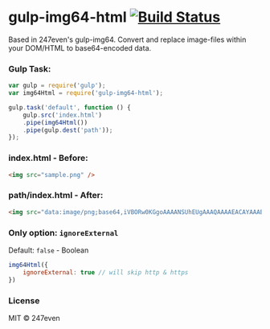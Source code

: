 # gulp-img64-html [![Build Status](https://travis-ci.org/norbertohdez/gulp-img64-html.png)](https://travis-ci.org/norbertohdez/gulp-img64-html)

Based in 247even's gulp-img64. Convert and replace image-files within your DOM/HTML to base64-encoded data.

### Gulp Task:

```js
var gulp = require('gulp');
var img64Html = require('gulp-img64-html');

gulp.task('default', function () {
	gulp.src('index.html')
	.pipe(img64Html())
	.pipe(gulp.dest('path'));
});
```

### index.html - Before:

```html
<img src="sample.png" />
```


### path/index.html - After:

```html
<img src="data:image/png;base64,iVBORw0KGgoAAAANSUhEUgAAAQAAAAEACAYAAABccqhmAACksUlEQVR42ux9B5glV3F195ud2dkkaSXxE22SDTYigwwWSUQHsAgCEyTAgBAgE0wGA79JwiKDAIlkhEgiRxF[and so on...]">
```

### Only option: `ignoreExternal`

Default: `false` - Boolean

```js
img64Html({
	ignoreExternal: true // will skip http & https
})
```

### License

MIT © 247even
